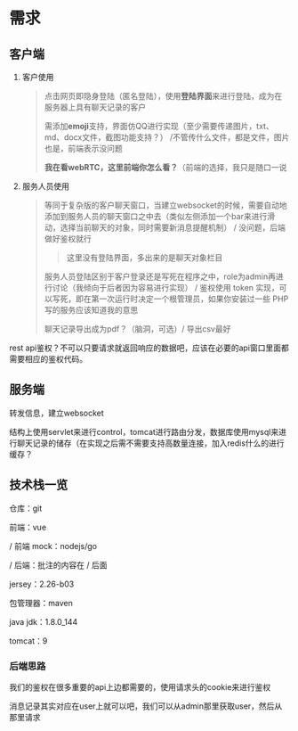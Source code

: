 # 需求

## 客户端

1. 客户使用

   > 点击网页即隐身登陆（匿名登陆），使用**登陆界面**来进行登陆，成为在服务器上具有聊天记录的客户
   >
   > 需添加**emoji**支持，界面仿QQ进行实现（至少需要传递图片，txt、md、docx文件，截图功能支持？） /不管传什么文件，都是文件，图片也是，前端表示没问题
   >
   > **我在看webRTC，这里前端你怎么看？**（前端的选择，我只是随口一说

2. 服务人员使用

   > 等同于复杂版的客户聊天窗口，当建立websocket的时候，需要自动地添加到服务人员的聊天窗口之中去（类似左侧添加一个bar来进行滑动，选择当前聊天的对象，同时需要新消息提醒机制） / 没问题，后端做好鉴权就行
   >
   > > 这里没有登陆界面，多出来的是聊天对象栏目
   >
   > 服务人员登陆区别于客户登录还是写死在程序之中，role为admin再进行讨论（我倾向于后者因为容易进行实现） / 鉴权使用 token 实现，可以写死，即在第一次运行时决定一个根管理员，如果你安装过一些 PHP 写的服务应该知道我的意思
   >
   > 聊天记录导出成为pdf？（脑洞，可选）/ 导出csv最好

rest api鉴权？不可以只要请求就返回响应的数据吧，应该在必要的api窗口里面都需要相应的鉴权代码。

## 服务端

转发信息，建立websocket

结构上使用servlet来进行control，tomcat进行路由分发，数据库使用mysql来进行聊天记录的储存（在实现之后需不需要支持高数量连接，加入redis什么的进行缓存？

## 技术栈一览

仓库：git

前端：vue

/ 前端 mock：nodejs/go





/ 后端：批注的内容在 / 后面

jersey：2.26-b03

包管理器：maven

java jdk：1.8.0_144

tomcat：9

### 后端思路
我们的鉴权在很多重要的api上边都需要的，使用请求头的cookie来进行鉴权

消息记录其实对应在user上就可以吧，我们可以从admin那里获取user，然后从那里请求



















